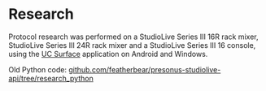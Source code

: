 # Research

Protocol research was performed on a StudioLive Series III 16R rack mixer, StudioLive Series III 24R rack mixer and a StudioLive Series III 16 console, using the [UC Surface](https://www.presonus.com/products/uc-surface) application on Android and Windows. 

Old Python code: [github.com/featherbear/presonus-studiolive-api/tree/research_python](https://github.com/featherbear/presonus-studiolive-api/tree/research_python)
